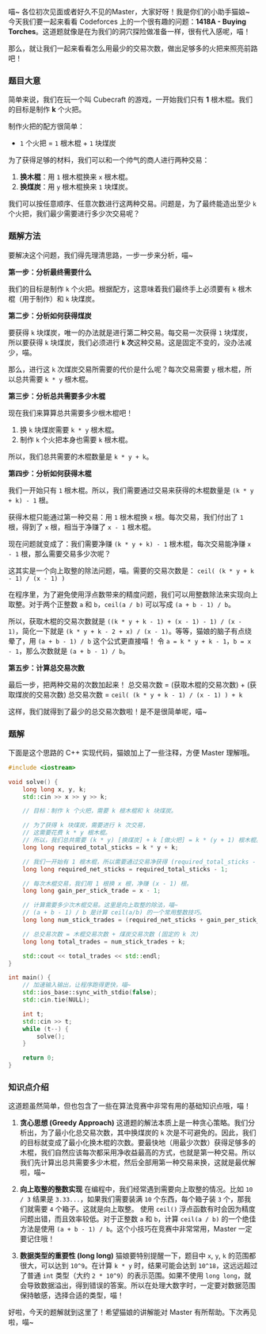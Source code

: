 喵~ 各位初次见面或者好久不见的Master，大家好呀！我是你们的小助手猫娘~ 今天我们要一起来看看 Codeforces 上的一个很有趣的问题：**1418A - Buying Torches**。这道题就像是在为我们的洞穴探险做准备一样，很有代入感呢，喵！

那么，就让我们一起来看看怎么用最少的交易次数，做出足够多的火把来照亮前路吧！

### 题目大意

简单来说，我们在玩一个叫 Cubecraft 的游戏，一开始我们只有 **1** 根木棍。我们的目标是制作 **k** 个火把。

制作火把的配方很简单：
*   `1` 个火把 = `1` 根木棍 + `1` 块煤炭

为了获得足够的材料，我们可以和一个帅气的商人进行两种交易：
1.  **换木棍**：用 `1` 根木棍换来 `x` 根木棍。
2.  **换煤炭**：用 `y` 根木棍换来 `1` 块煤炭。

我们可以按任意顺序、任意次数进行这两种交易。问题是，为了最终能造出至少 `k` 个火把，我们最少需要进行多少次交易呢？

### 题解方法

要解决这个问题，我们得先理清思路，一步一步来分析，喵~

**第一步：分析最终需要什么**

我们的目标是制作 `k` 个火把。根据配方，这意味着我们最终手上必须要有 `k` 根木棍（用于制作）和 `k` 块煤炭。

**第二步：分析如何获得煤炭**

要获得 `k` 块煤炭，唯一的办法就是进行第二种交易。每交易一次获得 `1` 块煤炭，所以要获得 `k` 块煤炭，我们必须进行 **`k` 次**这种交易。这是固定不变的，没办法减少，喵。

那么，进行这 `k` 次煤炭交易所需要的代价是什么呢？每次交易需要 `y` 根木棍，所以总共需要 `k * y` 根木棍。

**第三步：分析总共需要多少木棍**

现在我们来算算总共需要多少根木棍吧！
1.  换 `k` 块煤炭需要 `k * y` 根木棍。
2.  制作 `k` 个火把本身也需要 `k` 根木棍。

所以，我们总共需要的木棍数量是 `k * y + k`。

**第四步：分析如何获得木棍**

我们一开始只有 `1` 根木棍。所以，我们需要通过交易来获得的木棍数量是 `(k * y + k) - 1` 根。

获得木棍只能通过第一种交易：用 `1` 根木棍换 `x` 根。每次交易，我们付出了 `1` 根，得到了 `x` 根，相当于净赚了 `x - 1` 根木棍。

现在问题就变成了：我们需要净赚 `(k * y + k) - 1` 根木棍，每次交易能净赚 `x - 1` 根，那么需要交易多少次呢？

这其实是一个向上取整的除法问题，喵。需要的交易次数是：
`ceil( (k * y + k - 1) / (x - 1) )`

在程序里，为了避免使用浮点数带来的精度问题，我们可以用整数除法来实现向上取整。对于两个正整数 `a` 和 `b`，`ceil(a / b)` 可以写成 `(a + b - 1) / b`。

所以，获取木棍的交易次数就是 `((k * y + k - 1) + (x - 1) - 1) / (x - 1)`，简化一下就是 `(k * y + k - 2 + x) / (x - 1)`。等等，猫娘的脑子有点绕晕了，用 `(a + b - 1) / b` 这个公式更直接喵！
令 `a = k * y + k - 1`，`b = x - 1`，那么次数就是 `(a + b - 1) / b`。

**第五步：计算总交易次数**

最后一步，把两种交易的次数加起来！
总交易次数 = (获取木棍的交易次数) + (获取煤炭的交易次数)
总交易次数 = `ceil( (k * y + k - 1) / (x - 1) ) + k`

这样，我们就得到了最少的总交易次数啦！是不是很简单呢，喵~

### 题解

下面是这个思路的 C++ 实现代码，猫娘加上了一些注释，方便 Master 理解哦。

```cpp
#include <iostream>

void solve() {
    long long x, y, k;
    std::cin >> x >> y >> k;

    // 目标：制作 k 个火把，需要 k 根木棍和 k 块煤炭。

    // 为了获得 k 块煤炭，需要进行 k 次交易，
    // 这需要花费 k * y 根木棍。
    // 所以，我们总共需要 (k * y) [换煤炭] + k [做火把] = k * (y + 1) 根木棍。
    long long required_total_sticks = k * y + k;

    // 我们一开始有 1 根木棍，所以需要通过交易净获得 (required_total_sticks - 1) 根。
    long long required_net_sticks = required_total_sticks - 1;

    // 每次木棍交易，我们用 1 根换 x 根，净赚 (x - 1) 根。
    long long gain_per_stick_trade = x - 1;

    // 计算需要多少次木棍交易。这里是向上取整的除法，喵~
    // (a + b - 1) / b 是计算 ceil(a/b) 的一个常用整数技巧。
    long long num_stick_trades = (required_net_sticks + gain_per_stick_trade - 1) / gain_per_stick_trade;

    // 总交易次数 = 木棍交易次数 + 煤炭交易次数 (固定的 k 次)
    long long total_trades = num_stick_trades + k;

    std::cout << total_trades << std::endl;
}

int main() {
    // 加速输入输出，让程序跑得更快，喵~
    std::ios_base::sync_with_stdio(false);
    std::cin.tie(NULL);

    int t;
    std::cin >> t;
    while (t--) {
        solve();
    }

    return 0;
}
```

### 知识点介绍

这道题虽然简单，但也包含了一些在算法竞赛中非常有用的基础知识点哦，喵！

1.  **贪心思想 (Greedy Approach)**
    这道题的解法本质上是一种贪心策略。我们分析出，为了最小化总交易次数，其中换煤炭的 `k` 次是不可避免的。因此，我们的目标就变成了最小化换木棍的次数。要最快地（用最少次数）获得足够多的木棍，我们自然应该每次都采用净收益最高的方式，也就是第一种交易。所以我们先计算出总共需要多少木棍，然后全部用第一种交易来换，这就是最优解啦，喵~

2.  **向上取整的整数实现**
    在编程中，我们经常遇到需要向上取整的情况。比如 `10 / 3` 结果是 `3.33...`，如果我们需要装满 `10` 个东西，每个箱子装 `3` 个，那我们就需要 `4` 个箱子。这就是向上取整。
    使用 `ceil()` 浮点函数有时会因为精度问题出错，而且效率较低。对于正整数 `a` 和 `b`，计算 `ceil(a / b)` 的一个绝佳方法是使用 `(a + b - 1) / b`。这个小技巧在竞赛中非常常用，Master 一定要记住哦！

3.  **数据类型的重要性 (long long)**
    猫娘要特别提醒一下，题目中 `x`, `y`, `k` 的范围都很大，可以达到 `10^9`。在计算 `k * y` 时，结果可能会达到 `10^18`，这远远超过了普通 `int` 类型（大约 `2 * 10^9`）的表示范围。如果不使用 `long long`，就会导致数据溢出，得到错误的答案。所以在处理大数字时，一定要对数据范围保持敏感，选择合适的类型，喵！

好啦，今天的题解就到这里了！希望猫娘的讲解能对 Master 有所帮助。下次再见啦，喵~